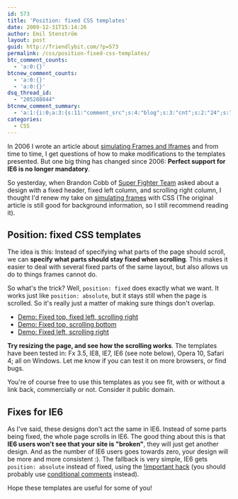 ```yaml
---
id: 573
title: 'Position: fixed CSS templates'
date: 2009-12-31T15:14:26
author: Emil Stenström
layout: post
guid: http://friendlybit.com/?p=573
permalink: /css/position-fixed-css-templates/
btc_comment_counts:
  - 'a:0:{}'
btcnew_comment_counts:
  - 'a:0:{}'
  - 'a:0:{}'
dsq_thread_id:
  - "205288844"
btcnew_comment_summary:
  - 'a:1:{i:0;a:3:{s:11:"comment_src";s:4:"blog";s:3:"cnt";s:2:"24";s:7:"enabled";s:1:"0";}}'
categories:
  - CSS
---
```

In 2006 I wrote an article about [simulating Frames and Iframes](/css/frames-or-iframes-with-css/) and from time to time, I get questions of how to make modifications to the templates presented. But one big thing has changed since 2006: **Perfect support for IE6 is no longer mandatory**.

So yesterday, when Brandon Cobb of [Super Fighter Team](http://superfighter.com/) asked about a design with a fixed header, fixed left column, and scrolling right column, I thought I'd renew my take on [simulating frames](/css/frames-or-iframes-with-css/) with CSS (The original article is still good for background information, so I still recommend reading it).

## Position: fixed CSS templates

The idea is this: Instead of specifying what parts of the page should scroll, we can **specify what parts should stay fixed when scrolling**. This makes it easier to deal with several fixed parts of the same layout, but also allows us do to things frames cannot do.

So what's the trick? Well, `position: fixed` does exactly what we want. It works just like `position: absolute`, but it stays still when the page is scrolled. So it's really just a matter of making sure things don't overlap.

  * [Demo: Fixed top, fixed left, scrolling right](/files/fixed/fixedtopandleft.html)
  * [Demo: Fixed top, scrolling bottom](/files/fixed/fixedtop.html)
  * [Demo: Fixed left, scrolling right](/files/fixed/fixedleft.html)

**Try resizing the page, and see how the scrolling works**. The templates have been tested in: Fx 3.5, IE8, IE7, IE6 (see note below), Opera 10, Safari 4; all on Windows. Let me know if you can test it on more browsers, or find bugs.

You're of course free to use this templates as you see fit, with or without a link back, commercially or not. Consider it public domain.

## Fixes for IE6

As I've said, these designs don't act the same in IE6. Instead of some parts being fixed, the whole page scrolls in IE6. The good thing about this is that  **IE6 users won't see that your site is "broken"**, they will just get another design. And as the number of IE6 users goes towards zero, your design will be more and more consistent :). The fallback is very simple, IE6 gets `position: absolute` instead of fixed, using the [!important hack](http://www.webdevout.net/css-hacks#in_css-important) (you should probably use [conditional comments](http://www.quirksmode.org/css/condcom.html) instead).

Hope these templates are useful for some of you!
